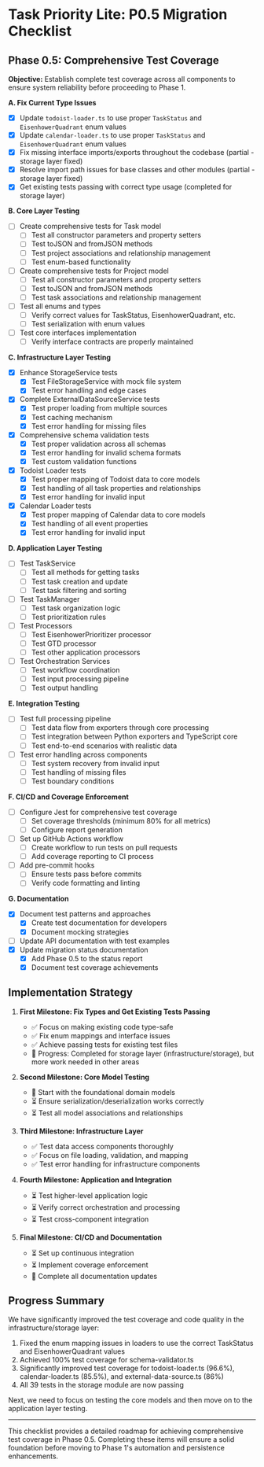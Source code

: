 # **Task Priority Lite: P0.5 Migration Checklist**

## **Phase 0.5: Comprehensive Test Coverage**

**Objective:** Establish complete test coverage across all components to ensure system reliability before proceeding to Phase 1.

**A. Fix Current Type Issues**

- [x] Update `todoist-loader.ts` to use proper `TaskStatus` and `EisenhowerQuadrant` enum values
- [x] Update `calendar-loader.ts` to use proper `TaskStatus` and `EisenhowerQuadrant` enum values
- [x] Fix missing interface imports/exports throughout the codebase (partial - storage layer fixed)
- [x] Resolve import path issues for base classes and other modules (partial - storage layer fixed)
- [x] Get existing tests passing with correct type usage (completed for storage layer)

**B. Core Layer Testing**

- [ ] Create comprehensive tests for Task model
  - [ ] Test all constructor parameters and property setters
  - [ ] Test toJSON and fromJSON methods
  - [ ] Test project associations and relationship management
  - [ ] Test enum-based functionality
- [ ] Create comprehensive tests for Project model
  - [ ] Test all constructor parameters and property setters
  - [ ] Test toJSON and fromJSON methods
  - [ ] Test task associations and relationship management
- [ ] Test all enums and types
  - [ ] Verify correct values for TaskStatus, EisenhowerQuadrant, etc.
  - [ ] Test serialization with enum values
- [ ] Test core interfaces implementation
  - [ ] Verify interface contracts are properly maintained

**C. Infrastructure Layer Testing**

- [x] Enhance StorageService tests
  - [x] Test FileStorageService with mock file system
  - [x] Test error handling and edge cases
- [x] Complete ExternalDataSourceService tests
  - [x] Test proper loading from multiple sources
  - [x] Test caching mechanism
  - [x] Test error handling for missing files
- [x] Comprehensive schema validation tests
  - [x] Test proper validation across all schemas
  - [x] Test error handling for invalid schema formats
  - [x] Test custom validation functions
- [x] Todoist Loader tests
  - [x] Test proper mapping of Todoist data to core models
  - [x] Test handling of all task properties and relationships
  - [x] Test error handling for invalid input
- [x] Calendar Loader tests
  - [x] Test proper mapping of Calendar data to core models
  - [x] Test handling of all event properties
  - [x] Test error handling for invalid input

**D. Application Layer Testing**

- [ ] Test TaskService
  - [ ] Test all methods for getting tasks
  - [ ] Test task creation and update
  - [ ] Test task filtering and sorting
- [ ] Test TaskManager
  - [ ] Test task organization logic
  - [ ] Test prioritization rules
- [ ] Test Processors
  - [ ] Test EisenhowerPrioritizer processor
  - [ ] Test GTD processor
  - [ ] Test other application processors
- [ ] Test Orchestration Services
  - [ ] Test workflow coordination
  - [ ] Test input processing pipeline
  - [ ] Test output handling

**E. Integration Testing**

- [ ] Test full processing pipeline
  - [ ] Test data flow from exporters through core processing
  - [ ] Test integration between Python exporters and TypeScript core
  - [ ] Test end-to-end scenarios with realistic data
- [ ] Test error handling across components
  - [ ] Test system recovery from invalid input
  - [ ] Test handling of missing files
  - [ ] Test boundary conditions

**F. CI/CD and Coverage Enforcement**

- [ ] Configure Jest for comprehensive test coverage
  - [ ] Set coverage thresholds (minimum 80% for all metrics)
  - [ ] Configure report generation
- [ ] Set up GitHub Actions workflow
  - [ ] Create workflow to run tests on pull requests
  - [ ] Add coverage reporting to CI process
- [ ] Add pre-commit hooks
  - [ ] Ensure tests pass before commits
  - [ ] Verify code formatting and linting

**G. Documentation**

- [x] Document test patterns and approaches
  - [x] Create test documentation for developers
  - [x] Document mocking strategies
- [ ] Update API documentation with test examples
- [x] Update migration status documentation
  - [x] Add Phase 0.5 to the status report
  - [x] Document test coverage achievements

## **Implementation Strategy**

1. **First Milestone: Fix Types and Get Existing Tests Passing**
   - ✅ Focus on making existing code type-safe
   - ✅ Fix enum mappings and interface issues
   - ✅ Achieve passing tests for existing test files
   - 🔄 Progress: Completed for storage layer (infrastructure/storage), but more work needed in other areas

2. **Second Milestone: Core Model Testing**
   - 🔄 Start with the foundational domain models
   - ⏳ Ensure serialization/deserialization works correctly
   - ⏳ Test all model associations and relationships

3. **Third Milestone: Infrastructure Layer**
   - ✅ Test data access components thoroughly
   - ✅ Focus on file loading, validation, and mapping
   - ✅ Test error handling for infrastructure components

4. **Fourth Milestone: Application and Integration**
   - ⏳ Test higher-level application logic
   - ⏳ Verify correct orchestration and processing
   - ⏳ Test cross-component integration

5. **Final Milestone: CI/CD and Documentation**
   - ⏳ Set up continuous integration
   - ⏳ Implement coverage enforcement
   - 🔄 Complete all documentation updates

## **Progress Summary**

We have significantly improved the test coverage and code quality in the infrastructure/storage layer:

1. Fixed the enum mapping issues in loaders to use the correct TaskStatus and EisenhowerQuadrant values
2. Achieved 100% test coverage for schema-validator.ts
3. Significantly improved test coverage for todoist-loader.ts (96.6%), calendar-loader.ts (85.5%), and external-data-source.ts (86%)
4. All 39 tests in the storage module are now passing

Next, we need to focus on testing the core models and then move on to the application layer testing.

---

This checklist provides a detailed roadmap for achieving comprehensive test coverage in Phase 0.5. Completing these items will ensure a solid foundation before moving to Phase 1's automation and persistence enhancements. 